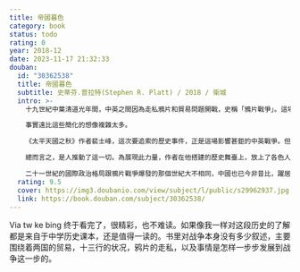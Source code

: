 ```yaml
---
title: 帝國暮色
category: book
status: todo
rating: 0
year: 2018-12
date: 2023-11-17 21:32:33
douban:
  id: "30362538"
  title: 帝國暮色
  subtitle: 史蒂芬.普拉特(Stephen R. Platt) / 2018 / 衛城
  intro: >-
    十九世紀中葉清道光年間，中英之間因為走私鴉片和貿易問題開戰，史稱「鴉片戰爭」。這場百餘年前的衝突，在中西雙方的歷史想像中都占有獨特地位。對中國來說，鴉片戰爭代表的是帝制中國最後一個盛世的結束、「百年恥辱」的開端，在西方列強船堅炮利的威脅下，淪為半殖民地。對西方而言，戰爭是因中國閉關自守、只准西洋商人在廣州一地通商而起，象徵著中國冥頑落後、莫名抗拒自由貿易。

    事實遠比這些簡化的想像複雜太多。

    《太平天國之秋》作者裴士峰，這次要追索的歷史事件，正是這場影響甚鉅的中英戰爭。但他的敘事重心並非放在戰爭本身及其餘波，而是從一七五○年代清廷決定採取廣州單口貿易政策、一七九三年馬戛爾尼使團遠赴中國覲見乾隆講起，一路講到一八四○年戰爭爆發。作者不僅以極具畫面感的文字，清楚描摹了這數十年間中英及中美之間的交流景象，更企圖藉此傳達一個重要的論點：鴉片戰爭絕非如許多論者所言，是一場無可避免的文化衝突，而是在種種錯誤選擇下結成的惡果。

    總而言之，是人推動了這一切。為展現此力量，作者在他搭建的歷史舞臺上，放上了各色人物，有中西商人、有中國官員和英國議員、有各國傳教士，還有海盜。這些人物的神情外貌在作者筆下栩栩如生，內心世界也被深描細剖，在兩百年後的讀者眼前袒露殆盡。

    二十一世紀的國際政治格局跟鴉片戰爭爆發的那個世紀大不相同，中國也已今非昔比，躍居強國之列。儘管如此，有一點仍沒變：它和西方列強之間的關係依舊緊張。如果十九世紀中英開戰不是必然，那今日重新認識、回顧鴉片戰爭便有其必要。鑑往未必知來，但歷史教訓或許還是能給我們一些啟示。
  rating: 9.5
  cover: https://img3.doubanio.com/view/subject/l/public/s29962937.jpg
  link: https://book.douban.com/subject/30362538/
---
```


Via tw ke bing 终于看完了，很精彩，也不难读。如果像我一样对这段历史的了解都是来自于中学历史课本，还是值得一读的。书里对战争本身没有多少叙述，主要围绕着两国的贸易，十三行的状况，鸦片的走私，以及事情是怎样一步步发展到战争这一步的。

